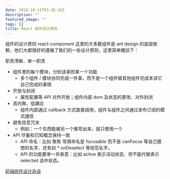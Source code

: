 ```yaml
---
date: 2018-10-11T03:30:16Z
description: ""
featured_image: ""
tags: []
title: React 组件设计原则
---
```

组件的设计原则
react-component 这里的大多数组件是 ant design 的底层依赖，他们大都很好的遵循了我们的一些设计原则，这里简单概括下：

职责清晰、单一职责

* 组件里的每个模块，分别该承担某一个功能
  - 多个组件 / 模块协同完成一件事，而不是一个组件替其他组件完成本该它自己完成的事情
* 开放与封闭
  - 属性配置等 API 对外开放；组件内部 dom 及状态的更改、对外封闭
* 高内聚、低耦合
  - 组件内部通过 callback 方式直接调用，组件与组件之间通过发布订阅的模式通信
* 避免信息冗余
  - 例如：一个东西能被另一个推导出来，就只使用一个
* API 尽量和已知概念保持一致
  - API 命名：比如 聚焦 常用命名是 focusable 而不是 canFocus 等自己臆想的名字、还有如 * onDeselect 等规范名字。
  - API 的功能要单一并表意：比如 active 表示活动状态、但不能代替表示 selected 选中状态。 


[前端组件设计杂谈](https://github.com/frontend9/fe9-library/issues/44#issue-358378902)